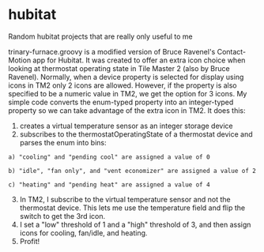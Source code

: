 # hubitat
Random hubitat projects that are really only useful to me

trinary-furnace.groovy is a modified version of Bruce Ravenel's Contact-Motion app for Hubitat.
It was created to offer an extra icon choice when looking at thermostat operating state in Tile Master 2 (also by Bruce Ravenel).
Normally, when a device property is selected for display using icons in TM2 only 2 icons are allowed. 
However, if the property is also specified to be a numeric value in TM2, we get the option for 3 icons. 
My simple code converts the enum-typed property into an integer-typed property so we can take advantage of the extra icon in TM2.
It does this:
  1) creates a virtual temperature sensor as an integer storage device
  2) subscribes to the thermostatOperatingState of a thermostat device and parses the enum into bins:
  
    a) "cooling" and "pending cool" are assigned a value of 0
    
    b) "idle", "fan only", and "vent economizer" are assigned a value of 2
    
    c) "heating" and "pending heat" are assigned a value of 4
    
  3) In TM2, I subscribe to the virtual temperature sensor and not the thermostat device. This lets me use the temperature field and flip the switch to get the 3rd icon.
  4) I set a "low" threshold of 1 and a "high" threshold of 3, and then assign icons for cooling, fan/idle, and heating.
  5) Profit!
